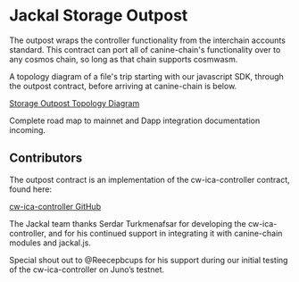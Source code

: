 # Jackal Storage Outpost

The outpost wraps the controller functionality from the interchain accounts standard. This contract can port all of canine-chain's functionality over to any cosmos chain, so long as that chain supports cosmwasm.

A topology diagram of a file's trip starting with our javascript SDK, through the outpost contract, before arriving at canine-chain is below.

[Storage Outpost Topology Diagram](https://www.figma.com/community/file/1335344086198579221/storage-outpost-right-to-left)

Complete road map to mainnet and Dapp integration documentation incoming.

## Contributors

The outpost contract is an implementation of the cw-ica-controller contract, found here:

[cw-ica-controller GitHub](https://github.com/srdtrk/cw-ica-controller)

The Jackal team thanks Serdar Turkmenafsar for developing the cw-ica-controller, and for his continued support in integrating it with canine-chain modules and jackal.js.

Special shout out to @Reecepbcups for his support during our initial testing of the cw-ica-controller on Juno’s testnet.
